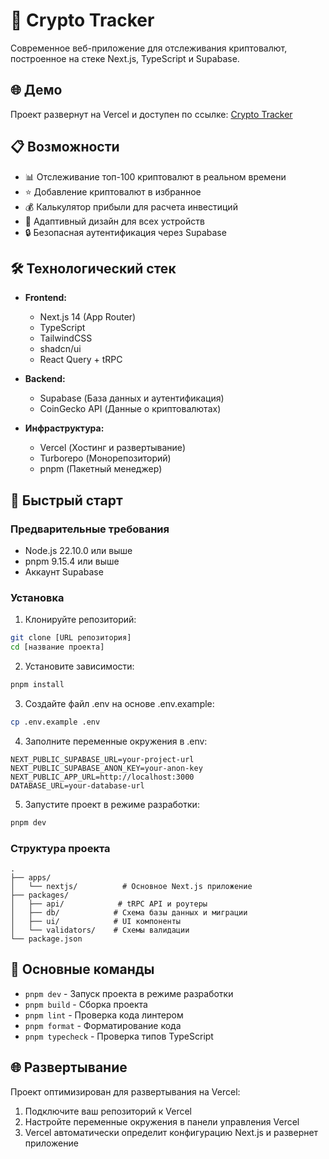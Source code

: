 # 🚀 Crypto Tracker

Современное веб-приложение для отслеживания криптовалют, построенное на стеке Next.js, TypeScript и Supabase.

## 🌐 Демо

Проект развернут на Vercel и доступен по ссылке: [Crypto Tracker](https://test-infra-money.vercel.app)

## 📋 Возможности

- 📊 Отслеживание топ-100 криптовалют в реальном времени
- ⭐ Добавление криптовалют в избранное
- 💰 Калькулятор прибыли для расчета инвестиций
- 📱 Адаптивный дизайн для всех устройств
- 🔒 Безопасная аутентификация через Supabase

## 🛠 Технологический стек

- **Frontend:**
  - Next.js 14 (App Router)
  - TypeScript
  - TailwindCSS
  - shadcn/ui
  - React Query + tRPC

- **Backend:**
  - Supabase (База данных и аутентификация)
  - CoinGecko API (Данные о криптовалютах)

- **Инфраструктура:**
  - Vercel (Хостинг и развертывание)
  - Turborepo (Монорепозиторий)
  - pnpm (Пакетный менеджер)

## 🚀 Быстрый старт

### Предварительные требования

- Node.js 22.10.0 или выше
- pnpm 9.15.4 или выше
- Аккаунт Supabase

### Установка

1. Клонируйте репозиторий:
```bash
git clone [URL репозитория]
cd [название проекта]
```

2. Установите зависимости:
```bash
pnpm install
```

3. Создайте файл .env на основе .env.example:
```bash
cp .env.example .env
```

4. Заполните переменные окружения в .env:
```
NEXT_PUBLIC_SUPABASE_URL=your-project-url
NEXT_PUBLIC_SUPABASE_ANON_KEY=your-anon-key
NEXT_PUBLIC_APP_URL=http://localhost:3000
DATABASE_URL=your-database-url
```

5. Запустите проект в режиме разработки:
```bash
pnpm dev
```

### Структура проекта

```
.
├── apps/
│   └── nextjs/          # Основное Next.js приложение
├── packages/
│   ├── api/            # tRPC API и роутеры
│   ├── db/            # Схема базы данных и миграции
│   ├── ui/            # UI компоненты
│   └── validators/    # Схемы валидации
└── package.json
```

## 📝 Основные команды

- `pnpm dev` - Запуск проекта в режиме разработки
- `pnpm build` - Сборка проекта
- `pnpm lint` - Проверка кода линтером
- `pnpm format` - Форматирование кода
- `pnpm typecheck` - Проверка типов TypeScript

## 🌐 Развертывание

Проект оптимизирован для развертывания на Vercel:

1. Подключите ваш репозиторий к Vercel
2. Настройте переменные окружения в панели управления Vercel
3. Vercel автоматически определит конфигурацию Next.js и развернет приложение



